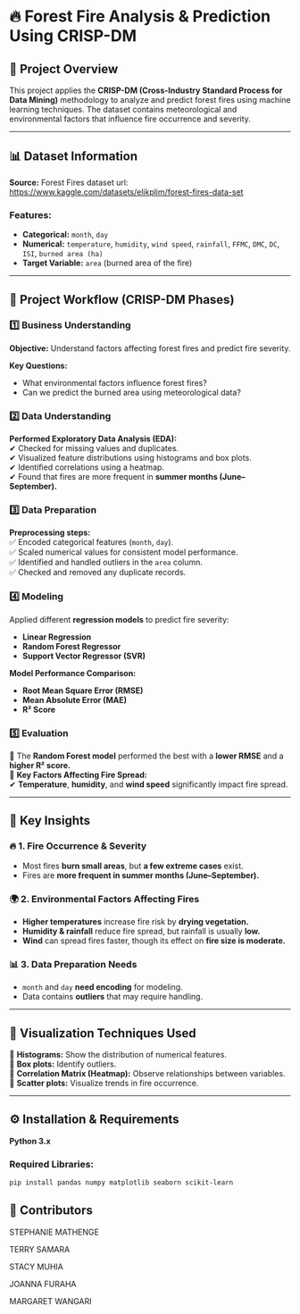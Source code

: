 # 🔥 Forest Fire Analysis & Prediction Using CRISP-DM  

## 📌 Project Overview  
This project applies the **CRISP-DM (Cross-Industry Standard Process for Data Mining)** methodology to analyze and predict forest fires using machine learning techniques. The dataset contains meteorological and environmental factors that influence fire occurrence and severity.  

---

## 📊 Dataset Information  
**Source:** Forest Fires dataset url: https://www.kaggle.com/datasets/elikplim/forest-fires-data-set  

### **Features:**  
- **Categorical:** `month`, `day`  
- **Numerical:** `temperature`, `humidity`, `wind speed`, `rainfall`, `FFMC`, `DMC`, `DC`, `ISI`, `burned area (ha)`  
- **Target Variable:** `area` (burned area of the fire)  

---

## 🔄 Project Workflow (CRISP-DM Phases)  

### 1️⃣ Business Understanding  
**Objective:** Understand factors affecting forest fires and predict fire severity.  

**Key Questions:**  
- What environmental factors influence forest fires?  
- Can we predict the burned area using meteorological data?  

### 2️⃣ Data Understanding  
**Performed Exploratory Data Analysis (EDA):**  
✔ Checked for missing values and duplicates.  
✔ Visualized feature distributions using histograms and box plots.  
✔ Identified correlations using a heatmap.  
✔ Found that fires are more frequent in **summer months (June–September).**  

### 3️⃣ Data Preparation  
**Preprocessing steps:**  
✅ Encoded categorical features (`month`, `day`).  
✅ Scaled numerical values for consistent model performance.  
✅ Identified and handled outliers in the `area` column.  
✅ Checked and removed any duplicate records.  

### 4️⃣ Modeling  
Applied different **regression models** to predict fire severity:  
- **Linear Regression**  
- **Random Forest Regressor**  
- **Support Vector Regressor (SVR)**  

**Model Performance Comparison:**  
- **Root Mean Square Error (RMSE)**  
- **Mean Absolute Error (MAE)**  
- **R² Score**  

### 5️⃣ Evaluation  
🚀 The **Random Forest model** performed the best with a **lower RMSE** and a **higher R² score.**  
📌 **Key Factors Affecting Fire Spread:**  
✔ **Temperature**, **humidity**, and **wind speed** significantly impact fire spread.  
 
---

## 🔑 Key Insights  

### 🔥 1. Fire Occurrence & Severity  
- Most fires **burn small areas**, but **a few extreme cases** exist.  
- Fires are **more frequent in summer months (June–September).**  

### 🌍 2. Environmental Factors Affecting Fires  
- **Higher temperatures** increase fire risk by **drying vegetation.**  
- **Humidity & rainfall** reduce fire spread, but rainfall is usually **low.**  
- **Wind** can spread fires faster, though its effect on **fire size is moderate.**  

### 📊 3. Data Preparation Needs  
- `month` and `day` **need encoding** for modeling.  
- Data contains **outliers** that may require handling.  

---

## 🎨 Visualization Techniques Used  
📌 **Histograms:** Show the distribution of numerical features.  
📌 **Box plots:** Identify outliers.  
📌 **Correlation Matrix (Heatmap):** Observe relationships between variables.  
📌 **Scatter plots:** Visualize trends in fire occurrence.  

---

## ⚙️ Installation & Requirements  
**Python 3.x**  

### Required Libraries:  
```bash
pip install pandas numpy matplotlib seaborn scikit-learn
```
## 👥 Contributors
STEPHANIE MATHENGE

TERRY SAMARA

STACY MUHIA

JOANNA FURAHA

MARGARET WANGARI

